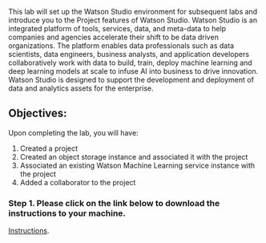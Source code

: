 This lab will set up the Watson Studio environment for subsequent labs and introduce you to the Project features of Watson Studio.  Watson Studio is an integrated platform of tools, services, data, and meta-data to help companies and agencies accelerate their shift to be data driven organizations.  The platform enables data professionals such as data scientists, data engineers, business analysts, and application developers collaboratively work with data to build, train, deploy machine learning and deep learning models at scale to infuse AI into business to drive innovation. Watson Studio is designed to support the development and deployment of data and analytics assets for the enterprise.  

## Objectives:

Upon completing the lab, you will have:
1.	Created a project 
1.	Created an object storage instance and associated it with the project
1.	Associated an existing Watson Machine Learning service instance with the project
1. 	Added a collaborator to the project 

### Step 1.  Please click on the link below to download the instructions to your machine.

[Instructions](https://github.com/bleonardb3/ML_POT_07-23-2020/raw/master/Lab-1/SetupEnvironmentv7.0.pdf).


